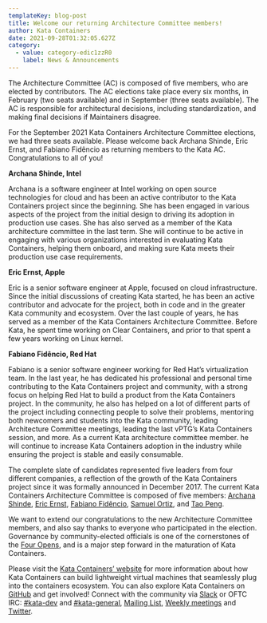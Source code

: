 ```yaml
---
templateKey: blog-post
title: Welcome our returning Architecture Committee members!
author: Kata Containers
date: 2021-09-28T01:32:05.627Z
category:
  - value: category-edic1zzR0
    label: News & Announcements
---
```


The Architecture Committee (AC) is composed of five members, who are elected by contributors. The AC elections take place every six months, in February (two seats available) and in September (three seats available). The AC is responsible for architectural decisions, including standardization, and making final decisions if Maintainers disagree.

For the September 2021 Kata Containers Architecture Committee elections, we had three seats available. Please welcome back Archana Shinde, Eric Ernst, and Fabiano Fidêncio as returning members to the Kata AC. Congratulations to all of you!

**Archana Shinde, Intel**

Archana is a software engineer at Intel working on open source technologies for cloud and has been an active contributor to the Kata Containers project since the beginning. She has been engaged in various aspects of the project from the initial design to driving its adoption in production use cases. She has also served as a member of the Kata architecture committee in the last term. She will continue to be active in engaging with various organizations interested in evaluating Kata Containers, helping them onboard, and making sure Kata meets their production use case requirements.

**Eric Ernst, Apple**

Eric is a senior software engineer at Apple, focused on cloud infrastructure. Since the initial discussions of creating Kata started, he has been an active contributor and advocate for the project, both in code and in the greater Kata community and ecosystem. Over the last couple of years, he has served as a member of the Kata Containers Architecture Committee. Before Kata, he spent time working on Clear Containers, and prior to that spent a few years working on Linux kernel.

**Fabiano Fidêncio, Red Hat**

Fabiano is a senior software engineer working for Red Hat’s virtualization team. In the last year, he has dedicated his professional and personal time contributing to the Kata Containers project and community, with a strong focus on helping Red Hat to build a product from the Kata Containers project. In the community, he also has helped on a lot of different parts of the project including connecting people to solve their problems, mentoring both newcomers and students into the Kata community, leading Architecture Committee meetings, leading the last vPTG’s Kata Containers session, and more. As a current Kata architecture committee member. he will continue to increase Kata Containers adoption in the industry while ensuring the project is stable and easily consumable.

The complete slate of candidates represented five leaders from four different companies, a reflection of the growth of the Kata Containers project since it was formally announced in December 2017. The current Kata Containers Architecture Committee is composed of five members: [Archana Shinde](https://github.com/kata-containers/community/blob/main/elections/arch-committee-2021-09/ArchanaShinde.txt), [Eric Ernst](https://github.com/kata-containers/community/blob/main/elections/arch-committee-2021-09/EricErnst.txt), [Fabiano Fidêncio](https://github.com/kata-containers/community/blob/main/elections/arch-committee-2021-09/FabianoFidencio.txt), [Samuel Ortiz](https://github.com/kata-containers/community/blob/main/elections/arch-committee-2021-02/SamuelOrtiz.txt), and [Tao Peng](https://github.com/kata-containers/community/tree/main/elections/arch-committee-2021-02).

We want to extend our congratulations to the new Architecture Committee members, and also say thanks to everyone who participated in the election. Governance by community-elected officials is one of the cornerstones of the [Four Opens](https://osf.dev/about/four-opens/), and is a major step forward in the maturation of Kata Containers.

Please visit the [Kata Containers’ website](https://katacontainers.io/) for more information about how Kata Containers can build lightweight virtual machines that seamlessly plug into the containers ecosystem. You can also explore Kata Containers on [GitHub](https://github.com/kata-containers/kata-containers/) and get involved! Connect with the community via [Slack](http://bit.ly/KataSlack) or OFTC IRC: [#kata-dev](http://webchat.oftc.net/?channels=kata-dev) and [#kata-general](http://webchat.oftc.net/?channels=kata-general), [Mailing List](http://lists.katacontainers.io/cgi-bin/mailman/listinfo), [Weekly meetings](https://katacontainers.io/community/) and [Twitter](https://twitter.com/katacontainers).